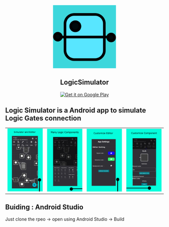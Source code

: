 <div align="center" style="border-radius: 15px;">
  <img src="./app/src/main/app_icon-playstore.png" alt="LogicSimulator" width="200px" height="200px"/>
</div>
<div align = "center">
  <h2>LogicSimulator</h2>
</div>


<div align='center'>
  <a href='https://play.google.com/store/apps/details?id=com.logic.logicsimulator&pcampaignid=web_share'>
    <img width='170px%' alt='Get it on Google Play' src='https://play.google.com/intl/en_us/badges/static/images/badges/en_badge_web_generic.png'/>
  </a>
</div>


<h2> Logic Simulator is a Android app to simulate Logic Gates connection </h2>

<table>
  <tr>
   <td><img  width="200" src="./App_Screenshots/edited_screenshots/simulate.png"></td>
   <td><img  width="200" src="./App_Screenshots/edited_screenshots/component_list.png"></td>
   <td><img width="200" src="./App_Screenshots/edited_screenshots/app_setting.png"></td>
   <td><img width="200" src="./App_Screenshots/edited_screenshots/customize_component.png"></td>
   </tr>
</table>


<h2>Buiding : Android Studio</h2>
Just clone the rpeo -> open using Android Studio -> Build



